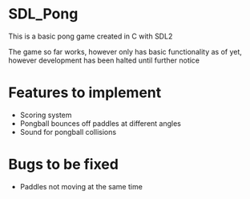 # SDL_Pong
This is a basic pong game created in C with SDL2

The game so far works, however only has basic functionality as of yet, however development has been halted until further notice

# Features to implement
- Scoring system
- Pongball bounces off paddles at different angles
- Sound for pongball collisions

# Bugs to be fixed
- Paddles not moving at the same time
